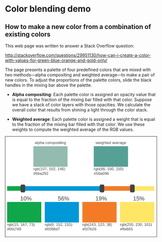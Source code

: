 # Color blending demo

## How to make a new color from a combination of existing colors

This web page was written to answer a Stack Overflow question:

http://stackoverflow.com/questions/29951130/how-can-i-create-a-color-with-values-for-green-blue-orange-and-gold-only/

The page presents a palette of four predefined colors that are mixed with
two methods&mdash;alpha compositing and weighted average&mdash;to make
a pair of new colors. To adjust the proportions of the palette colors,
slide the black handles in the mixing bar above the palette.

- **Alpha compositing**: Each palette color is assigned an opacity
value that is equal to the fraction of the mixing bar filled with that
color. Suppose we have a stack of color layers with those opacities. We
calculate the overall color that results from shining a light through
the color stack.

- **Weighted average**: Each palette color is assigned a weight that is
equal to the fraction of the mixing bar filled with that color. We use
these weights to compute the weighted average of the RGB values.

![Color blending demo](screenshot.png)

